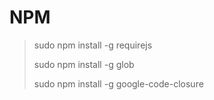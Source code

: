 NPM
===

> sudo npm install -g requirejs  
>
> sudo npm install -g glob  
>
> sudo npm install -g google-code-closure  

